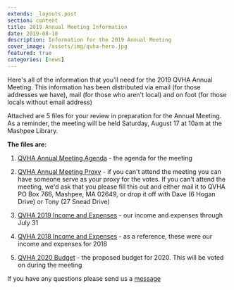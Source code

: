 ```yaml
---
extends: _layouts.post
section: content
title: 2019 Annual Meeting Information
date: 2019-08-10
description: Information for the 2019 Annual Meeting
cover_image: /assets/img/qvha-hero.jpg
featured: true
categories: [news]
---
```


Here's all of the information that you'll need for the 2019 QVHA Annual Meeting. This information has been distributed via email (for those addresses we have), mail (for those who aren't local) and on foot (for those locals without email address)

Attached are 5 files for your review in preparation for the Annual Meeting. As a reminder, the meeting will be held Saturday, August 17 at 10am at the Mashpee Library.

**The files are:**

1. [QVHA Annual Meeting Agenda](https://drive.google.com/open?id=1vj8Tf7BmIn8uDnsHc3vTA5MBdSxuk-8a) - the agenda for the meeting

2. [QVHA Annual Meeting Proxy](https://drive.google.com/open?id=1UZqaXhn19J3MGMBCIcTEJIy8auspytG2) - if you can't attend the meeting you can have someone serve as your proxy for the votes. If you can't attend the meeting, we'd ask that you please fill this out and either mail it to QVHA PO Box 766, Mashpee, MA 02649, or drop it off with Dave (6 Hogan Drive) or Tony (27 Snead Drive)

3. [QVHA 2019 Income and Expenses](https://drive.google.com/open?id=1Lq8MCFPKT9CuDcDyxi0p6By5MbZNekF9) - our income and expenses through July 31

4. [QVHA 2018 Income and Expenses](https://drive.google.com/open?id=1rHunfmENpv31DNJaUFumIzrqgi4SmR1O) - as a reference, these were our income and expenses for 2018

5. [QVHA 2020 Budget](https://drive.google.com/open?id=1Z6QVoKeDFcBvuv_znQNjkxu-FCsE6SKm) - the proposed budget for 2020. This will be voted on during the meeting

If you have any questions please send us a [message](/contact)
